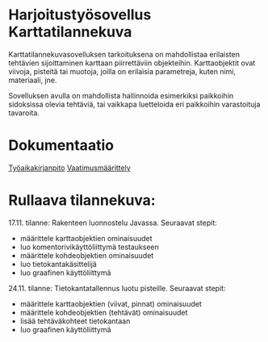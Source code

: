 # Harjoitustyösovellus Karttatilannekuva
Karttatilannekuvasovelluksen tarkoituksena on mahdollistaa erilaisten tehtävien sijoittaminen karttaan piirrettäviin objekteihin. Karttaobjektit ovat viivoja, pisteitä tai muotoja, joilla on erilaisia parametreja, kuten nimi, materiaali, jne.

Sovelluksen avulla on mahdollista hallinnoida esimerkiksi paikkoihin sidoksissa olevia tehtäviä, tai vaikkapa luetteloida eri paikkoihin varastoituja tavaroita.

# Dokumentaatio
[Työaikakirjanpito](https://github.com/osink/ot-harjoitustyo/blob/master/dokumentaatio/tuntikirjanpito.md) 
[Vaatimusmäärittely](https://github.com/osink/ot-harjoitustyo/blob/master/dokumentaatio/vaatimusmaarittely.md)

# Rullaava tilannekuva:

17.11. tilanne: Rakenteen luonnostelu Javassa. 
Seuraavat stepit:
- määrittele karttaobjektien ominaisuudet
- luo komentorivikäyttöliittymä testaukseen
- määrittele kohdeobjektien ominaisuudet
- luo tietokantakäsittelijä
- luo graafinen käyttöliittymä

24.11. tilanne: Tietokantatallennus luotu pisteille. 
Seuraavat stepit:
- määrittele karttaobjektien (viivat, pinnat) ominaisuudet
- määrittele kohdeobjektien (tehtävät) ominaisuudet
- lisää tehtäväkohteet tietokantaan
- luo graafinen käyttöliittymä
